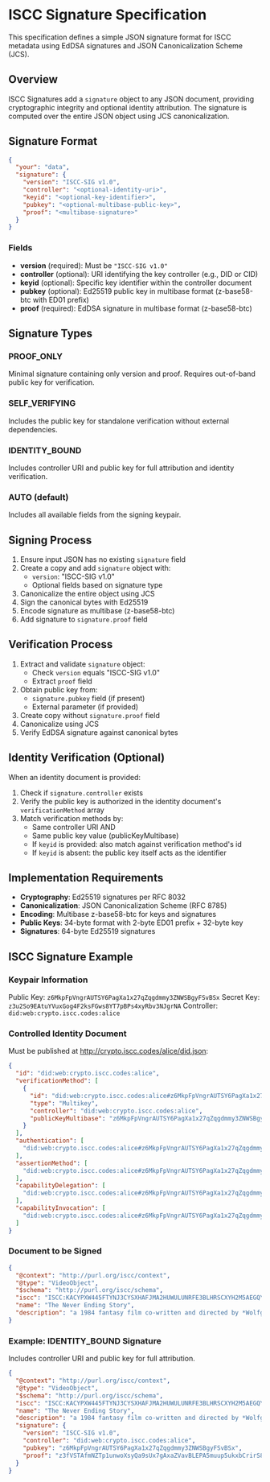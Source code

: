 # ISCC Signature Specification

This specification defines a simple JSON signature format for ISCC metadata using EdDSA signatures and JSON
Canonicalization Scheme (JCS).

## Overview

ISCC Signatures add a `signature` object to any JSON document, providing cryptographic integrity and optional
identity attribution. The signature is computed over the entire JSON object using JCS canonicalization.

## Signature Format

```json
{
  "your": "data",
  "signature": {
    "version": "ISCC-SIG v1.0",
    "controller": "<optional-identity-uri>",
    "keyid": "<optional-key-identifier>",
    "pubkey": "<optional-multibase-public-key>",
    "proof": "<multibase-signature>"
  }
}
```

### Fields

- **version** (required): Must be `"ISCC-SIG v1.0"`
- **controller** (optional): URI identifying the key controller (e.g., DID or CID)
- **keyid** (optional): Specific key identifier within the controller document
- **pubkey** (optional): Ed25519 public key in multibase format (z-base58-btc with ED01 prefix)
- **proof** (required): EdDSA signature in multibase format (z-base58-btc)

## Signature Types

### PROOF_ONLY

Minimal signature containing only version and proof. Requires out-of-band public key for verification.

### SELF_VERIFYING

Includes the public key for standalone verification without external dependencies.

### IDENTITY_BOUND

Includes controller URI and public key for full attribution and identity verification.

### AUTO (default)

Includes all available fields from the signing keypair.

## Signing Process

1. Ensure input JSON has no existing `signature` field
2. Create a copy and add `signature` object with:
   - `version`: "ISCC-SIG v1.0"
   - Optional fields based on signature type
3. Canonicalize the entire object using JCS
4. Sign the canonical bytes with Ed25519
5. Encode signature as multibase (z-base58-btc)
6. Add signature to `signature.proof` field

## Verification Process

1. Extract and validate `signature` object:
   - Check `version` equals "ISCC-SIG v1.0"
   - Extract `proof` field
2. Obtain public key from:
   - `signature.pubkey` field (if present)
   - External parameter (if provided)
3. Create copy without `signature.proof` field
4. Canonicalize using JCS
5. Verify EdDSA signature against canonical bytes

## Identity Verification (Optional)

When an identity document is provided:

1. Check if `signature.controller` exists
2. Verify the public key is authorized in the identity document's `verificationMethod` array
3. Match verification methods by:
   - Same controller URI AND
   - Same public key value (publicKeyMultibase)
   - If `keyid` is provided: also match against verification method's id
   - If `keyid` is absent: the public key itself acts as the identifier

## Implementation Requirements

- **Cryptography**: Ed25519 signatures per RFC 8032
- **Canonicalization**: JSON Canonicalization Scheme (RFC 8785)
- **Encoding**: Multibase z-base58-btc for keys and signatures
- **Public Keys**: 34-byte format with 2-byte ED01 prefix + 32-byte key
- **Signatures**: 64-byte Ed25519 signatures

## ISCC Signature Example

### Keypair Information

Public Key: `z6MkpFpVngrAUTSY6PagXa1x27qZqgdmmy3ZNWSBgyFSvBSx` Secret Key:
`z3u2So9EAtuYVuxGog4F2ksFGws8YT7pBPs4xyRbv3NJgrNA` Controller: `did:web:crypto.iscc.codes:alice`

### Controlled Identity Document

Must be published at http://crypto.iscc.codes/alice/did.json:

```json
{
  "id": "did:web:crypto.iscc.codes:alice",
  "verificationMethod": [
    {
      "id": "did:web:crypto.iscc.codes:alice#z6MkpFpVngrAUTSY6PagXa1x27qZqgdmmy3ZNWSBgyFSvBSx",
      "type": "Multikey",
      "controller": "did:web:crypto.iscc.codes:alice",
      "publicKeyMultibase": "z6MkpFpVngrAUTSY6PagXa1x27qZqgdmmy3ZNWSBgyFSvBSx"
    }
  ],
  "authentication": [
    "did:web:crypto.iscc.codes:alice#z6MkpFpVngrAUTSY6PagXa1x27qZqgdmmy3ZNWSBgyFSvBSx"
  ],
  "assertionMethod": [
    "did:web:crypto.iscc.codes:alice#z6MkpFpVngrAUTSY6PagXa1x27qZqgdmmy3ZNWSBgyFSvBSx"
  ],
  "capabilityDelegation": [
    "did:web:crypto.iscc.codes:alice#z6MkpFpVngrAUTSY6PagXa1x27qZqgdmmy3ZNWSBgyFSvBSx"
  ],
  "capabilityInvocation": [
    "did:web:crypto.iscc.codes:alice#z6MkpFpVngrAUTSY6PagXa1x27qZqgdmmy3ZNWSBgyFSvBSx"
  ]
}
```

### Document to be Signed

```json
{
  "@context": "http://purl.org/iscc/context",
  "@type": "VideoObject",
  "$schema": "http://purl.org/iscc/schema",
  "iscc": "ISCC:KACYPXW445FTYNJ3CYSXHAFJMA2HUWULUNRFE3BLHRSCXYH2M5AEGQY",
  "name": "The Never Ending Story",
  "description": "a 1984 fantasy film co-written and directed by *Wolfgang Petersen*"
}
```

### Example: IDENTITY_BOUND Signature

Includes controller URI and public key for full attribution.

```json
{
  "@context": "http://purl.org/iscc/context",
  "@type": "VideoObject",
  "$schema": "http://purl.org/iscc/schema",
  "iscc": "ISCC:KACYPXW445FTYNJ3CYSXHAFJMA2HUWULUNRFE3BLHRSCXYH2M5AEGQY",
  "name": "The Never Ending Story",
  "description": "a 1984 fantasy film co-written and directed by *Wolfgang Petersen*",
  "signature": {
    "version": "ISCC-SIG v1.0",
    "controller": "did:web:crypto.iscc.codes:alice",
    "pubkey": "z6MkpFpVngrAUTSY6PagXa1x27qZqgdmmy3ZNWSBgyFSvBSx",
    "proof": "z3fVSTAfmNZTp1unwoXsyQa9sUx7gAxaZVavBLEPA5muup5ukxbCrirS8jcuhKzvQ3kp6UCJz2RA5wkZhYZ49o5wr"
  }
}
```
